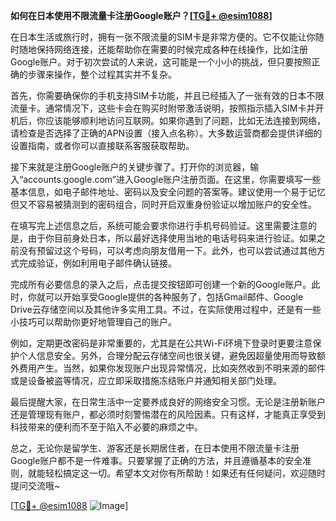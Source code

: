 **如何在日本使用不限流量卡注册Google账户？[[TG💪+ @esim1088](https://t.me/s/esim1088)]**

在日本生活或旅行时，拥有一张不限流量的SIM卡是非常方便的。它不仅能让你随时随地保持网络连接，还能帮助你在需要的时候完成各种在线操作，比如注册Google账户。对于初次尝试的人来说，这可能是一个小小的挑战，但只要按照正确的步骤来操作，整个过程其实并不复杂。

首先，你需要确保你的手机支持SIM卡功能，并且已经插入了一张有效的日本不限流量卡。通常情况下，这些卡会在购买时附带激活说明，按照指示插入SIM卡并开机后，你应该能够顺利地访问互联网。如果你遇到了问题，比如无法连接到网络，请检查是否选择了正确的APN设置（接入点名称）。大多数运营商都会提供详细的设置指南，或者你可以直接联系客服获取帮助。

接下来就是注册Google账户的关键步骤了。打开你的浏览器，输入“accounts.google.com”进入Google账户注册页面。在这里，你需要填写一些基本信息，如电子邮件地址、密码以及安全问题的答案等。建议使用一个易于记忆但又不容易被猜测到的密码组合，同时开启双重身份验证以增加账户的安全性。

在填写完上述信息之后，系统可能会要求你进行手机号码验证。这里需要注意的是，由于你目前身处日本，所以最好选择使用当地的电话号码来进行验证。如果之前没有预留过这个号码，可以考虑向朋友借用一下。此外，也可以尝试通过其他方式完成验证，例如利用电子邮件确认链接。

完成所有必要信息的录入之后，点击提交按钮即可创建一个新的Google账户。此时，你就可以开始享受Google提供的各种服务了，包括Gmail邮件、Google Drive云存储空间以及其他许多实用工具。不过，在实际使用过程中，还是有一些小技巧可以帮助你更好地管理自己的账户。

例如，定期更改密码是非常重要的，尤其是在公共Wi-Fi环境下登录时更要注意保护个人信息安全。另外，合理分配云存储空间也很关键，避免因超量使用而导致额外费用产生。当然，如果你发现账户出现异常情况，比如突然收到不明来源的邮件或是设备被盗等情况，应立即采取措施冻结账户并通知相关部门处理。

最后提醒大家，在日常生活中一定要养成良好的网络安全习惯。无论是注册新账户还是管理现有账户，都必须时刻警惕潜在的风险因素。只有这样，才能真正享受到科技带来的便利而不至于陷入不必要的麻烦之中。

总之，无论你是留学生、游客还是长期居住者，在日本使用不限流量卡注册Google账户都不是一件难事。只要掌握了正确的方法，并且遵循基本的安全准则，就能轻松搞定这一切。希望本文对你有所帮助！如果还有任何疑问，欢迎随时提问交流哦~

[[TG💪+ @esim1088](https://t.me/s/esim1088) ![Image](https://i.postimg.cc/4NQfJmqS/Snipaste-2025-05-13-00-14-12.png)]